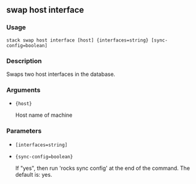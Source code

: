 ## swap host interface

### Usage

`stack swap host interface [host] {interfaces=string} [sync-config=boolean]`

### Description


Swaps two host interfaces in the database.



### Arguments

* `{host}`

   Host name of machine


### Parameters
* `[interfaces=string]`
* `{sync-config=boolean}`

   If "yes", then run 'rocks sync config' at the end of the command.
	The default is: yes.


